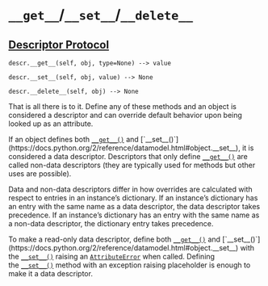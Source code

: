 # ``__get__``/``__set__``/``__delete__``

## [Descriptor Protocol](https://docs.python.org/2/howto/descriptor.html#id4)

`descr.__get__(self, obj, type=None) --> value`

`descr.__set__(self, obj, value) --> None`

`descr.__delete__(self, obj) --> None`

That is all there is to it. Define any of these methods and an object is considered a descriptor and can override default behavior upon being looked up as an attribute.

If an object defines both [`__get__()`](https://docs.python.org/2/reference/datamodel.html#object.__get__) and [`__set__()`](https://docs.python.org/2/reference/datamodel.html#object.__set__), it is considered a data descriptor. Descriptors that only define [`__get__()`](https://docs.python.org/2/reference/datamodel.html#object.__get__) are called non-data descriptors (they are typically used for methods but other uses are possible).

Data and non-data descriptors differ in how overrides are calculated with respect to entries in an instance’s dictionary. If an instance’s dictionary has an entry with the same name as a data descriptor, the data descriptor takes precedence. If an instance’s dictionary has an entry with the same name as a non-data descriptor, the dictionary entry takes precedence.

To make a read-only data descriptor, define both [`__get__()`](https://docs.python.org/2/reference/datamodel.html#object.__get__) and [`__set__()`](https://docs.python.org/2/reference/datamodel.html#object.__set__) with the [`__set__()`](https://docs.python.org/2/reference/datamodel.html#object.__set__) raising an [`AttributeError`](https://docs.python.org/2/library/exceptions.html#exceptions.AttributeError) when called. Defining the [`__set__()`](https://docs.python.org/2/reference/datamodel.html#object.__set__) method with an exception raising placeholder is enough to make it a data descriptor.

